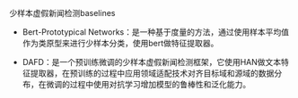 少样本虚假新闻检测baselines

* Bert-Prototypical Networks：是一种基于度量的方法，通过使用样本平均值作为类原型来进行少样本分类，使用bert做特征提取器。

* DAFD：是一个预训练微调的少样本虚假新闻检测框架，它使用HAN做文本特征提取器，在预训练的过程中应用领域适配技术对齐目标域和源域的数据分布，在微调的过程中使用对抗学习增加模型的鲁棒性和泛化能力。
